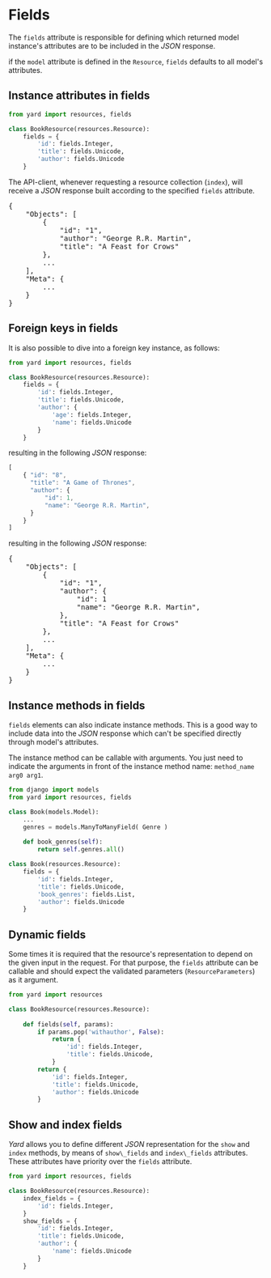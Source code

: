 # Fields

The `fields` attribute is responsible for defining which returned model instance's attributes are to be included in the *JSON* response. 

if the `model` attribute is defined in the `Resource`, `fields` defaults to all model's attributes.


## Instance attributes in fields

```python 
from yard import resources, fields

class BookResource(resources.Resource):
    fields = {
        'id': fields.Integer, 
        'title': fields.Unicode, 
        'author': fields.Unicode
    }
```

The API-client, whenever requesting a resource collection (`index`), will receive a *JSON* response built according to the specified `fields` attribute.

<pre>
{
    "Objects": [
        {
            "id": "1", 
            "author": "George R.R. Martin",
            "title": "A Feast for Crows"
        }, 
        ...
    ], 
    "Meta": {
        ...
    }
}
</pre>


## Foreign keys in fields

It is also possible to dive into a foreign key instance, as follows:

```python 
from yard import resources, fields

class BookResource(resources.Resource):
    fields = {
        'id': fields.Integer, 
        'title': fields.Unicode, 
        'author': {
            'age': fields.Integer,
            'name': fields.Unicode
        }        
    }
```

resulting in the following *JSON* response:

```javascript
[ 
    { "id": "8",
      "title": "A Game of Thrones",
      "author": {
          "id": 1,
          "name": "George R.R. Martin",
      }
    } 
]
```

resulting in the following *JSON* response:

<pre>
{
    "Objects": [
        {
            "id": "1", 
            "author": {
            	"id": 1
                "name": "George R.R. Martin", 
            }, 
            "title": "A Feast for Crows"
        }, 
        ...
    ], 
    "Meta": {
        ...
    }
}
</pre>

## Instance methods in fields

`fields` elements can also indicate instance methods. This is a good way to include data into the *JSON* response which can't be specified directly through model's attributes.

The instance method can be callable with arguments. You just need to indicate the arguments in front of the instance method name: `method_name arg0 arg1`.

```python
from django import models
from yard import resources, fields

class Book(models.Model):
    ...
    genres = models.ManyToManyField( Genre )
    
    def book_genres(self):
        return self.genres.all()

class Book(resources.Resource):
    fields = {
        'id': fields.Integer, 
        'title': fields.Unicode, 
        'book_genres': fields.List, 
        'author': fields.Unicode
    }
```


## Dynamic fields

Some times it is required that the resource's representation to depend on the given input in the request. For that purpose, the `fields` attribute can be callable and should expect the validated parameters (`ResourceParameters`) as it argument.

```python 
from yard import resources

class BookResource(resources.Resource):
    
    def fields(self, params):
        if params.pop('withauthor', False):
            return {
                'id': fields.Integer, 
                'title': fields.Unicode, 
            }
        return {
            'id': fields.Integer, 
            'title': fields.Unicode, 
            'author': fields.Unicode
        }
```


## Show and index fields

*Yard* allows you to define different *JSON* representation for the `show` and `index` methods, by means of `show\_fields` and `index\_fields` attributes. These attributes have priority over the `fields` attribute.

```python 
from yard import resources, fields

class BookResource(resources.Resource):
    index_fields = {
        'id': fields.Integer, 
    }
    show_fields = {
        'id': fields.Integer, 
        'title': fields.Unicode, 
        'author': {
            'name': fields.Unicode
        }
    }    
```

